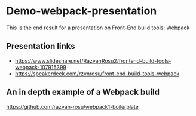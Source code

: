 # Demo-webpack-presentation
  This is the end result for a presentation on Front-End build tools: Webpack

## Presentation links
* https://www.slideshare.net/RazvanRosu2/frontend-build-tools-webpack-107915399
* https://speakerdeck.com/rzvnrosu/front-end-build-tools-webpack

## An in depth example of a Webpack build 
https://github.com/razvan-rosu/webpack1-boilerplate
